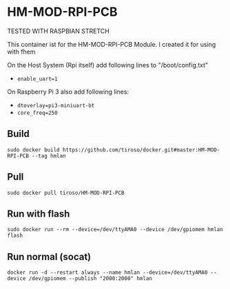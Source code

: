 <h1>HM-MOD-RPI-PCB</h1>
<p>TESTED WITH RASPBIAN STRETCH</p>
<p>This container ist for the HM-MOD-RPI-PCB Module. I created it for using with fhem</p>
<p>On the Host System (Rpi itself) add following lines to "/boot/config.txt"
<ul>
<li><code>enable_uart=1</code></li>
</ul>
On Raspberry Pi 3 also add following lines:
<ul>
<li><code>dtoverlay=pi3-miniuart-bt</code></li>
<li><code>core_freq=250</code></li>
</ul>
</p>

<h2>Build</h2>
<p><code>sudo docker build https://github.com/tiroso/docker.git#master:HM-MOD-RPI-PCB --tag hmlan</code></p>

<h2>Pull</h2>
<p><code>sudo docker pull tiroso/HM-MOD-RPI-PCB</code></p>

<h2>Run with flash</h2>
<p><code>sudo docker run --rm --device=/dev/ttyAMA0 --device /dev/gpiomem hmlan flash</code></p>

<h2>Run normal (socat)</h2>
<p><code>docker run -d --restart always --name hmlan --device=/dev/ttyAMA0 --device /dev/gpiomem --publish "2000:2000" hmlan</code></p>
